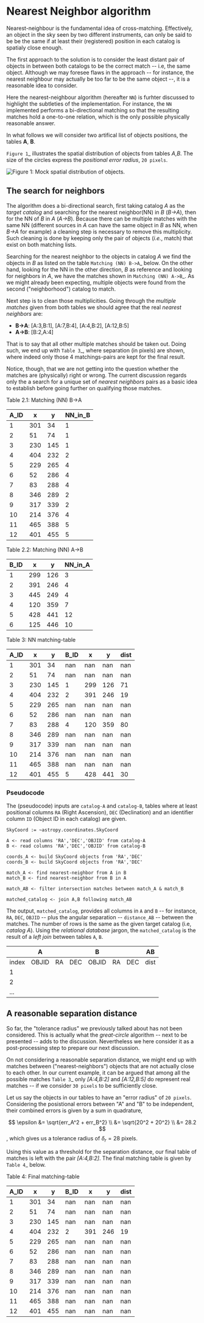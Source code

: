 
# Nearest Neighbor algorithm

Nearest-neighbour is the fundamental idea of cross-matching.
Effectively, an object in the sky seen by two different instruments, can only be said to be
be the same if at least their (registered) position in each catalog is spatialy close enough.

The first approach to the solution is to consider the least distant pair of objects in
between both catalogs to be the correct match -- i.e, the same object.
Although we may foresee flaws in the approach -- for instance, the nearest neighbour may
actually be too far to be the same object --, it is a reasonable idea to consider.

Here the nearest-neighbour algorithm (hereafter `NN`) is furhter discussed to highlight
the subtleties of the implementation.
For instance, the `NN` implemented performs a bi-directional matching so that the
resulting matches hold a one-to-one relation, which is the only possible physically
reasonable answer.

In what follows we will consider two artifical list of objects positions,
the tables **A**, **B**.

`Figure 1`_ illustrates the spatial distribution of objects from tables *A*,*B*.
The size of the circles express the *positional error radius*, ``20 pixels``.

![Figure 1: Mock spatial distribution of objects.](images/xmatch/TOY_artificial_obj_distro_2_explain_matchAB_labeled.png)


## The search for neighbors

The algorithm does a bi-directional search, first taking catalog *A* as the *target catalog*
and searching for the nearest neighbor(NN) in *B* (*B->A*), then for the NN of *B* in *A*
(*A->B*).
Because there can be multiple matches with the same NN (different sources in *A* can have the
same object in *B* as NN, when *B->A* for example) a cleaning step is necessary to remove this
multiplicity.
Such cleaning is done by keeping only the pair of objects (*i.e.*, match) that exist on both
matching lists.

Searching for the nearest neighbor to the objects in catalog *A* we find the objects
in *B* as listed on the  table `Matching (NN) B->A`_ below.
On the other hand, looking for the NN in the other direction, *B* as reference and
looking for neighbors in *A*, we have the matches shown in `Matching (NN) A->B`_.
As we might already been expecting, multiple objects were found from the second
("neighborhood") catalog to match.

Next step is to clean those multiplicities. Going through the *multiple matches*
given from both tables we should agree that the real *nearest neighbors* are:

* **B->A**: [A:3,B:1], [A:7,B:4], [A:4,B:2], [A:12,B:5]
* **A->B**: [B:2,A:4]

That is to say that all other multiple matches should be taken out.
Doing such, we end up with `Table 3`_, where separation (in pixels) are shown,
where indeed only those 4 matchings-pairs are kept for the final result.

Notice, though, that we are not getting into the question whether the matches
are (physically) right or wrong.
The current discussion regards only the a search for a unique set of *nearest neighbors*
pairs as a basic idea to establish before going further on qualifying those matches.

Table 2.1: Matching (NN) B->A

A_ID | x | y | NN_in_B
--- | --- | --- | ---
1 | 301 | 34 | 1
2 | 51 | 74 | 1
3 | 230 | 145 | 1
4 | 404 | 232 | 2
5 | 229 | 265 | 4
6 | 52 | 286 | 4
7 | 83 | 288 | 4
8 | 346 | 289 | 2
9 | 317 | 339 | 2
10 | 214 | 376 | 4
11 | 465 | 388 | 5
12 | 401 | 455 | 5


Table 2.2: Matching (NN) A->B

B_ID | x | y | NN_in_A
--- | --- | --- | ---
1 | 299 | 126 | 3
2 | 391 | 246 | 4
3 | 445 | 249 | 4
4 | 120 | 359 | 7
5 | 428 | 441 | 12
6 | 125 | 446 | 10


Table 3: NN matching-table

A_ID | x | y | B_ID | x | y | dist
--- | --- | --- | --- | --- | --- | ---
1 | 301 | 34 | nan | nan | nan | nan
2 | 51 | 74 | nan | nan | nan | nan
3 | 230 | 145 | 1 | 299 | 126 | 71
4 | 404 | 232 | 2 | 391 | 246 | 19
5 | 229 | 265 | nan | nan | nan | nan
6 | 52 | 286 | nan | nan | nan | nan
7 | 83 | 288 | 4 | 120 | 359 | 80
8 | 346 | 289 | nan | nan | nan | nan
9 | 317 | 339 | nan | nan | nan | nan
10 | 214 | 376 | nan | nan | nan | nan
11 | 465 | 388 | nan | nan | nan | nan
12 | 401 | 455 | 5 | 428 | 441 | 30



### Pseudocode

The (pseudocode) inputs are ``catalog-A`` and ``catalog-B``, tables where at least
positional columns ``RA`` (Right Ascension), ``DEC`` (Declination) and an identifier
column ``ID`` (Object ID in each catalog) are given.

```
SkyCoord := ~astropy.coordinates.SkyCoord

A <- read columns 'RA','DEC','OBJID' from catalog-A
B <- read columns 'RA','DEC','OBJID' from catalog-B

coords_A <- build SkyCoord objects from 'RA','DEC'
coords_B <- build SkyCoord objects from 'RA','DEC'

match_A <- find nearest-neighbor from A in B
match_B <- find nearest-neighbor from B in A

match_AB <- filter intersection matches between match_A & match_B

matched_catalog <- join A,B following match_AB
```

The output, ``matched_catalog``, provides all columns in ``A`` and ``B``
-- for instance, ``RA``, ``DEC``, ``OBJID`` -- plus the angular separation
-- ``distance_AB`` -- between the matches.
The number of rows is the same as the given target catalog (i.e, *catalog A*).
Using the *relational database* jargon, the ``matched_catalog`` is the result of
a *left join* between tables ``A``, ``B``.

|     | A   |     |     | B   |     |     |  AB
| --- | --- | --- | --- | --- | --- | --- | ---
| index | OBJID | RA | DEC | OBJID | RA | DEC | dist
| 1    |    |    |    |    |    |    |    |
| 2    |    |    |    |    |    |    |    |
| ...  |    |    |    |    |    |    |    |


## A reasonable separation distance

So far, the "tolerance radius" we previously talked about has not been considered.
This is actually what the *great-circle* algorithm -- next to be presented --
adds to the discussion.
Nevertheless we here consider it as a post-processing step to prepare our next discussion.

On not considering a reasonable separation distance, we might end up with matches between
("nearest-neighbors") objects that are not actually close to each other.
In our current example, it can be argued that among all the possible matches `Table 3`_
only *[A:4,B:2]* and *[A:12,B:5]* do represent real matches -- if we consider ``30 pixels``
to be sufficiently close.

Let us say the objects in our tables to have an "error radius" of ``20 pixels``.
Considering the posistional errors between "A" and "B" to be independent,
their combined errors is given by a sum in quadrature,

$$
   \epsilon &= \sqrt{err_A^2 + err_B^2} \\
            &= \sqrt{20^2 + 20^2} \\
            &= 28.2
$$
, which gives us a tolerance radius of $\delta_r = 28$ pixels.

Using this value as a threshold for the separation distance, our final table of matches
is left with the pair *[A:4,B:2]*.
The final matching table is given by `Table 4`_ below.

Table 4: Final matching-table

A_ID | x | y | B_ID | x | y | dist
--- | --- | --- | --- | --- | --- | ---
1 | 301 | 34 | nan | nan | nan | nan
2 | 51 | 74 | nan | nan | nan | nan
3 | 230 | 145 | nan | nan | nan | nan
4 | 404 | 232 | 2 | 391 | 246 | 19
5 | 229 | 265 | nan | nan | nan | nan
6 | 52 | 286 | nan | nan | nan | nan
7 | 83 | 288 | nan | nan | nan | nan
8 | 346 | 289 | nan | nan | nan | nan
9 | 317 | 339 | nan | nan | nan | nan
10 | 214 | 376 | nan | nan | nan | nan
11 | 465 | 388 | nan | nan | nan | nan
12 | 401 | 455 | nan | nan | nan | nan
